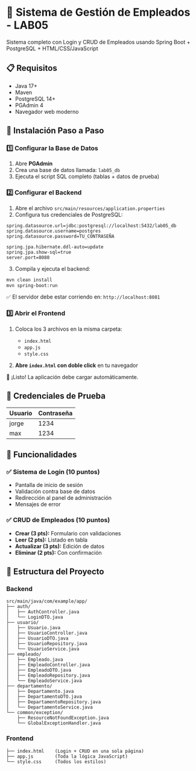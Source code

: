 # 🏢 Sistema de Gestión de Empleados - LAB05

Sistema completo con Login y CRUD de Empleados usando Spring Boot + PostgreSQL + HTML/CSS/JavaScript

## 📋 Requisitos

- Java 17+
- Maven
- PostgreSQL 14+
- PGAdmin 4
- Navegador web moderno

## 🚀 Instalación Paso a Paso

### 1️⃣ Configurar la Base de Datos

1. Abre **PGAdmin**
2. Crea una base de datos llamada: `lab05_db`
3. Ejecuta el script SQL completo (tablas + datos de prueba)

### 2️⃣ Configurar el Backend

1. Abre el archivo `src/main/resources/application.properties`
2. Configura tus credenciales de PostgreSQL:

```properties
spring.datasource.url=jdbc:postgresql://localhost:5432/lab05_db
spring.datasource.username=postgres
spring.datasource.password=TU_CONTRASEÑA

spring.jpa.hibernate.ddl-auto=update
spring.jpa.show-sql=true
server.port=8080
```

3. Compila y ejecuta el backend:

```bash
mvn clean install
mvn spring-boot:run
```

✅ El servidor debe estar corriendo en: `http://localhost:8081`

### 3️⃣ Abrir el Frontend

1. Coloca los 3 archivos en la misma carpeta:
   - `index.html`
   - `app.js`
   - `style.css`

2. **Abre `index.html` con doble click** en tu navegador

🎉 ¡Listo! La aplicación debe cargar automáticamente.

## 🔑 Credenciales de Prueba

| Usuario | Contraseña |
|---------|------------|
| jorge   | 1234       |
| max     | 1234       |

## 🎯 Funcionalidades

### ✅ Sistema de Login (10 puntos)
- Pantalla de inicio de sesión
- Validación contra base de datos
- Redirección al panel de administración
- Mensajes de error

### ✅ CRUD de Empleados (10 puntos)
- **Crear (3 pts):** Formulario con validaciones
- **Leer (2 pts):** Listado en tabla
- **Actualizar (3 pts):** Edición de datos
- **Eliminar (2 pts):** Con confirmación


## 📁 Estructura del Proyecto

### Backend
```
src/main/java/com/example/app/
├── auth/
│   ├── AuthController.java
│   └── LoginDTO.java
├── usuario/
│   ├── Usuario.java
│   ├── UsuarioController.java
│   ├── UsuarioDTO.java
│   ├── UsuarioRepository.java
│   └── UsuarioService.java
├── empleado/
│   ├── Empleado.java
│   ├── EmpleadoController.java
│   ├── EmpleadoDTO.java
│   ├── EmpleadoRepository.java
│   └── EmpleadoService.java
├── departamento/
│   ├── Departamento.java
│   ├── DepartamentoDTO.java
│   ├── DepartamentoRepository.java
│   └── DepartamentoService.java
└── common/exception/
    ├── ResourceNotFoundException.java
    └── GlobalExceptionHandler.java
```

### Frontend
```
├── index.html    (Login + CRUD en una sola página)
├── app.js        (Toda la lógica JavaScript)
└── style.css     (Todos los estilos)
```


